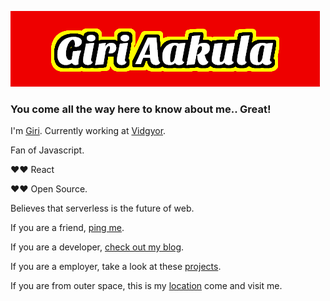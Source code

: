 ![alt text](https://github.com/GiriAakula/GiriAakula/blob/master/GiriAakula.png "Giri Aakula")

### You come all the way here to know about me.. Great!

I'm [Giri](https://giriaakula.com).
Currently working at [Vidgyor](http://vidgyor.com/).

Fan of Javascript.

❤❤ React

❤❤ Open Source.

Believes that serverless is the future of web.

If you are a friend, [ping me](https://twitter.com/GiriAakula).

If you are a developer, [check out my blog](https://medium.com/@giriaakula).

If you are a employer, take a look at these [projects](https://giriaakula.com/projects/).

If you are from outer space, this is my [location](http://www.google.com/maps/place/13.6444978,79.7426135) come and visit me.

